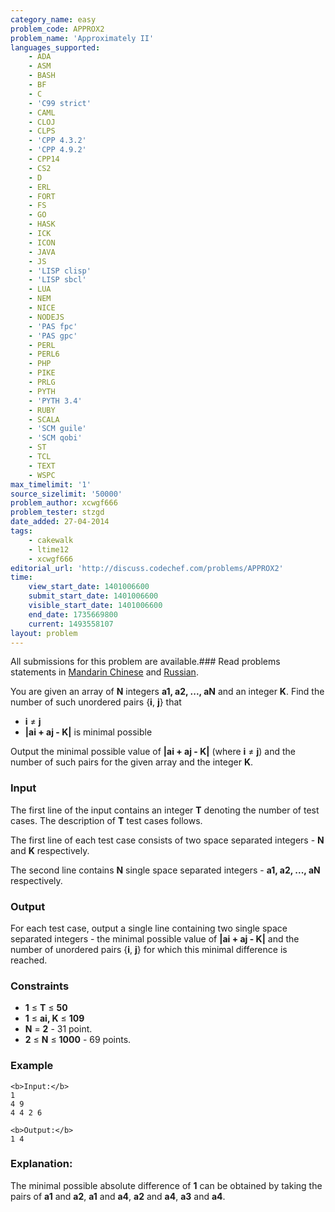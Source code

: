 ```yaml
---
category_name: easy
problem_code: APPROX2
problem_name: 'Approximately II'
languages_supported:
    - ADA
    - ASM
    - BASH
    - BF
    - C
    - 'C99 strict'
    - CAML
    - CLOJ
    - CLPS
    - 'CPP 4.3.2'
    - 'CPP 4.9.2'
    - CPP14
    - CS2
    - D
    - ERL
    - FORT
    - FS
    - GO
    - HASK
    - ICK
    - ICON
    - JAVA
    - JS
    - 'LISP clisp'
    - 'LISP sbcl'
    - LUA
    - NEM
    - NICE
    - NODEJS
    - 'PAS fpc'
    - 'PAS gpc'
    - PERL
    - PERL6
    - PHP
    - PIKE
    - PRLG
    - PYTH
    - 'PYTH 3.4'
    - RUBY
    - SCALA
    - 'SCM guile'
    - 'SCM qobi'
    - ST
    - TCL
    - TEXT
    - WSPC
max_timelimit: '1'
source_sizelimit: '50000'
problem_author: xcwgf666
problem_tester: stzgd
date_added: 27-04-2014
tags:
    - cakewalk
    - ltime12
    - xcwgf666
editorial_url: 'http://discuss.codechef.com/problems/APPROX2'
time:
    view_start_date: 1401006600
    submit_start_date: 1401006600
    visible_start_date: 1401006600
    end_date: 1735669800
    current: 1493558107
layout: problem
---
```

All submissions for this problem are available.###  Read problems statements in [Mandarin Chinese](http://www.codechef.com/download/translated/LTIME12/mandarin/APPROX2.pdf) and [Russian](http://www.codechef.com/download/translated/LTIME12/russian/APPROX2.pdf).

You are given an array of **N** integers **a1, a2, ..., aN** and an integer **K**. Find the number of such unordered pairs {**i**, **j**} that

- **i** ≠ **j**
- **|ai + aj - K|** is minimal possible

Output the minimal possible value of **|ai + aj - K|** (where **i** ≠ **j**) and the number of such pairs for the given array and the integer **K**.

### Input

The first line of the input contains an integer **T** denoting the number of test cases. The description of **T** test cases follows.

The first line of each test case consists of two space separated integers - **N** and **K** respectively.

The second line contains **N** single space separated integers - **a1, a2, ..., aN** respectively.

### Output

For each test case, output a single line containing two single space separated integers - the minimal possible value of **|ai + aj - K|** and the number of unordered pairs {**i**, **j**} for which this minimal difference is reached.

### Constraints

- **1** ≤ **T** ≤ **50**
- **1** ≤ **ai, K** ≤ **109**
- **N** = **2** - 31 point.
- **2** ≤ **N** ≤ **1000** - 69 points.

### Example

```
<b>Input:</b>
1   
4 9
4 4 2 6

<b>Output:</b>
1 4

```
### Explanation:

The minimal possible absolute difference of **1** can be obtained by taking the pairs of **a1** and **a2**, **a1** and **a4**, **a2** and **a4**, **a3** and **a4**.